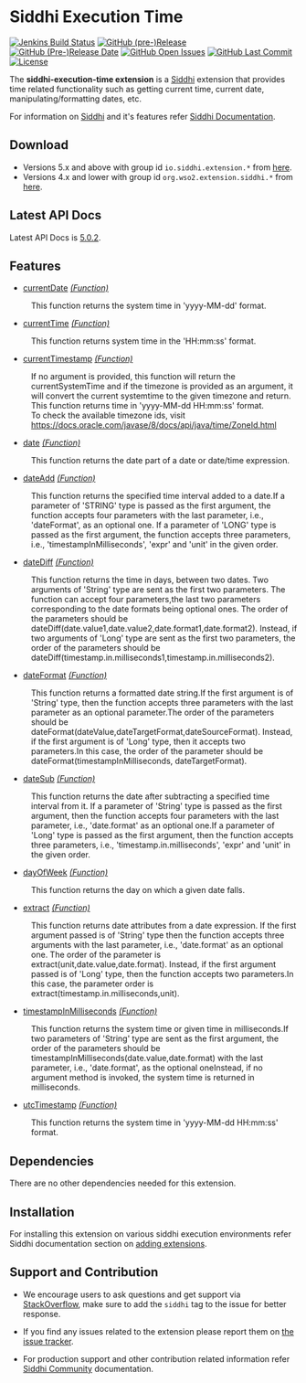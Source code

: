Siddhi Execution Time
======================================

  [![Jenkins Build Status](https://wso2.org/jenkins/job/siddhi/job/siddhi-execution-time/badge/icon)](https://wso2.org/jenkins/job/siddhi/job/siddhi-execution-time/)
  [![GitHub (pre-)Release](https://img.shields.io/github/release/siddhi-io/siddhi-execution-time/all.svg)](https://github.com/siddhi-io/siddhi-execution-time/releases)
  [![GitHub (Pre-)Release Date](https://img.shields.io/github/release-date-pre/siddhi-io/siddhi-execution-time.svg)](https://github.com/siddhi-io/siddhi-execution-time/releases)
  [![GitHub Open Issues](https://img.shields.io/github/issues-raw/siddhi-io/siddhi-execution-time.svg)](https://github.com/siddhi-io/siddhi-execution-time/issues)
  [![GitHub Last Commit](https://img.shields.io/github/last-commit/siddhi-io/siddhi-execution-time.svg)](https://github.com/siddhi-io/siddhi-execution-time/commits/master)
  [![License](https://img.shields.io/badge/License-Apache%202.0-blue.svg)](https://opensource.org/licenses/Apache-2.0)

The **siddhi-execution-time extension** is a <a target="_blank" href="https://siddhi.io/">Siddhi</a> extension that provides time related functionality such as getting current time, current date, manipulating/formatting dates, etc.

For information on <a target="_blank" href="https://siddhi.io/">Siddhi</a> and it's features refer <a target="_blank" href="https://siddhi.io/redirect/docs.html">Siddhi Documentation</a>. 

## Download

* Versions 5.x and above with group id `io.siddhi.extension.*` from <a target="_blank" href="https://mvnrepository.com/artifact/io.siddhi.extension.execution.time/siddhi-execution-time/">here</a>.
* Versions 4.x and lower with group id `org.wso2.extension.siddhi.*` from <a target="_blank" href="https://mvnrepository.com/artifact/org.wso2.extension.siddhi.execution.time/siddhi-execution-time">here</a>.

## Latest API Docs 

Latest API Docs is <a target="_blank" href="https://siddhi-io.github.io/siddhi-execution-time/api/5.0.2">5.0.2</a>.

## Features

* <a target="_blank" href="https://siddhi-io.github.io/siddhi-execution-time/api/5.0.2/#currentdate-function">currentDate</a> *<a target="_blank" href="https://siddhi.io/en/v5.0/docs/query-guide/#function">(Function)</a>*<br><div style="padding-left: 1em;"><p>This function returns the system time in 'yyyy-MM-dd' format.</p></div>
* <a target="_blank" href="https://siddhi-io.github.io/siddhi-execution-time/api/5.0.2/#currenttime-function">currentTime</a> *<a target="_blank" href="https://siddhi.io/en/v5.0/docs/query-guide/#function">(Function)</a>*<br><div style="padding-left: 1em;"><p>This function returns system time in the 'HH:mm:ss' format.</p></div>
* <a target="_blank" href="https://siddhi-io.github.io/siddhi-execution-time/api/5.0.2/#currenttimestamp-function">currentTimestamp</a> *<a target="_blank" href="https://siddhi.io/en/v5.0/docs/query-guide/#function">(Function)</a>*<br><div style="padding-left: 1em;"><p>If no argument is provided, this function will return the currentSystemTime and if the timezone is provided as an argument, it will convert the current systemtime to the given timezone and return. This function returns time in 'yyyy-MM-dd HH:mm:ss' format.<br>To check the available timezone ids, visit https://docs.oracle.com/javase/8/docs/api/java/time/ZoneId.html</p></div>
* <a target="_blank" href="https://siddhi-io.github.io/siddhi-execution-time/api/5.0.2/#date-function">date</a> *<a target="_blank" href="https://siddhi.io/en/v5.0/docs/query-guide/#function">(Function)</a>*<br><div style="padding-left: 1em;"><p>This function returns the date part of a date or date/time expression.</p></div>
* <a target="_blank" href="https://siddhi-io.github.io/siddhi-execution-time/api/5.0.2/#dateadd-function">dateAdd</a> *<a target="_blank" href="https://siddhi.io/en/v5.0/docs/query-guide/#function">(Function)</a>*<br><div style="padding-left: 1em;"><p>This function returns the specified time interval added to a date.If a parameter of 'STRING' type is passed as the first argument, the function accepts four parameters with the last parameter, i.e., 'dateFormat', as an optional one. If a parameter of 'LONG' type is passed as the first argument, the function accepts three parameters, i.e., 'timestampInMilliseconds', 'expr' and 'unit' in the given order.</p></div>
* <a target="_blank" href="https://siddhi-io.github.io/siddhi-execution-time/api/5.0.2/#datediff-function">dateDiff</a> *<a target="_blank" href="https://siddhi.io/en/v5.0/docs/query-guide/#function">(Function)</a>*<br><div style="padding-left: 1em;"><p> This function returns the time in days, between two dates. Two arguments of 'String' type are sent as the first two parameters. The function can accept four parameters,the last two parameters corresponding to the date formats being optional ones. The order of the parameters should be dateDiff(date.value1,date.value2,date.format1,date.format2). Instead, if two arguments of 'Long' type are sent as the first two parameters, the order of the parameters should be dateDiff(timestamp.in.milliseconds1,timestamp.in.milliseconds2). </p></div>
* <a target="_blank" href="https://siddhi-io.github.io/siddhi-execution-time/api/5.0.2/#dateformat-function">dateFormat</a> *<a target="_blank" href="https://siddhi.io/en/v5.0/docs/query-guide/#function">(Function)</a>*<br><div style="padding-left: 1em;"><p>This function returns a formatted date string.If the first argument is of 'String' type, then the function accepts three parameters with the last parameter as an optional parameter.The order of the parameters should be dateFormat(dateValue,dateTargetFormat,dateSourceFormat). Instead, if the first argument is of 'Long' type, then it accepts two parameters.In this case, the order of the parameter should be dateFormat(timestampInMilliseconds, dateTargetFormat).</p></div>
* <a target="_blank" href="https://siddhi-io.github.io/siddhi-execution-time/api/5.0.2/#datesub-function">dateSub</a> *<a target="_blank" href="https://siddhi.io/en/v5.0/docs/query-guide/#function">(Function)</a>*<br><div style="padding-left: 1em;"><p>This function returns the date after subtracting a specified time interval from it. If a parameter of 'String' type is passed as the first argument, then the function accepts four parameters with the last parameter, i.e., 'date.format' as an optional one.If a parameter of 'Long' type is passed as the first argument, then the function accepts three parameters, i.e., 'timestamp.in.milliseconds', 'expr' and 'unit' in the given order.</p></div>
* <a target="_blank" href="https://siddhi-io.github.io/siddhi-execution-time/api/5.0.2/#dayofweek-function">dayOfWeek</a> *<a target="_blank" href="https://siddhi.io/en/v5.0/docs/query-guide/#function">(Function)</a>*<br><div style="padding-left: 1em;"><p>This function returns the day on which a given date falls.</p></div>
* <a target="_blank" href="https://siddhi-io.github.io/siddhi-execution-time/api/5.0.2/#extract-function">extract</a> *<a target="_blank" href="https://siddhi.io/en/v5.0/docs/query-guide/#function">(Function)</a>*<br><div style="padding-left: 1em;"><p>This function returns date attributes from a date expression. If the first argument passed is of 'String' type then the function accepts three arguments with the last parameter, i.e., 'date.format' as an optional one. The order of the parameter is extract(unit,date.value,date.format). Instead, if the first argument passed is of 'Long' type, then the function accepts two parameters.In this case, the parameter order is extract(timestamp.in.milliseconds,unit).</p></div>
* <a target="_blank" href="https://siddhi-io.github.io/siddhi-execution-time/api/5.0.2/#timestampinmilliseconds-function">timestampInMilliseconds</a> *<a target="_blank" href="https://siddhi.io/en/v5.0/docs/query-guide/#function">(Function)</a>*<br><div style="padding-left: 1em;"><p>This function returns the system time or given time in milliseconds.If two parameters of 'String' type are sent as the first argument, the order of the parameters should be timestampInMilliseconds(date.value,date.format) with the last parameter, i.e., 'date.format', as the optional oneInstead, if no argument method is invoked, the system time is returned in milliseconds.</p></div>
* <a target="_blank" href="https://siddhi-io.github.io/siddhi-execution-time/api/5.0.2/#utctimestamp-function">utcTimestamp</a> *<a target="_blank" href="https://siddhi.io/en/v5.0/docs/query-guide/#function">(Function)</a>*<br><div style="padding-left: 1em;"><p>This function returns the system time in 'yyyy-MM-dd HH:mm:ss' format.</p></div>

## Dependencies 

There are no other dependencies needed for this extension. 

## Installation

For installing this extension on various siddhi execution environments refer Siddhi documentation section on <a target="_blank" href="https://siddhi.io/redirect/add-extensions.html">adding extensions</a>.

## Support and Contribution

* We encourage users to ask questions and get support via <a target="_blank" href="https://stackoverflow.com/questions/tagged/siddhi">StackOverflow</a>, make sure to add the `siddhi` tag to the issue for better response.

* If you find any issues related to the extension please report them on <a target="_blank" href="https://github.com/siddhi-io/siddhi-execution-time/issues">the issue tracker</a>.

* For production support and other contribution related information refer <a target="_blank" href="https://siddhi.io/community/">Siddhi Community</a> documentation.
